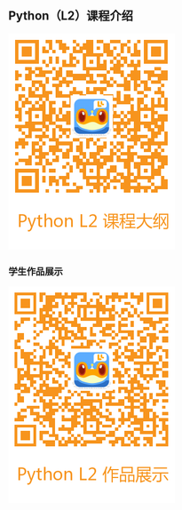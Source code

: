 ## Python（L2）课程介绍



![js2](../images/python/python2.png)

### 学生作品展示



![作品展示QR](../images/python/python2展示.png)